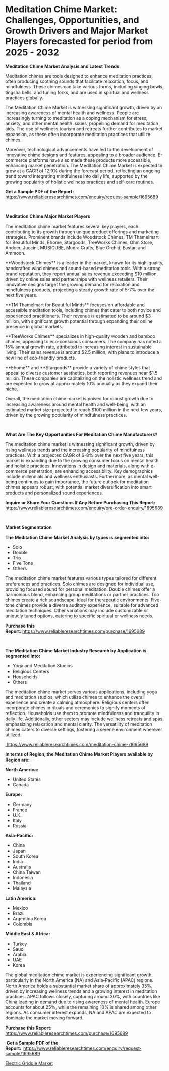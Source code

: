 <p><h1>Meditation Chime Market: Challenges, Opportunities, and Growth Drivers and Major Market Players forecasted for period from 2025 - 2032</h1></p><p><strong>Meditation Chime Market Analysis and Latest Trends</strong></p>
<p><p>Meditation chimes are tools designed to enhance meditation practices, often producing soothing sounds that facilitate relaxation, focus, and mindfulness. These chimes can take various forms, including singing bowls, tingsha bells, and tuning forks, and are used in spiritual and wellness practices globally. </p><p>The Meditation Chime Market is witnessing significant growth, driven by an increasing awareness of mental health and wellness. People are increasingly turning to meditation as a coping mechanism for stress, anxiety, and other mental health issues, propelling demand for meditation aids. The rise of wellness tourism and retreats further contributes to market expansion, as these often incorporate meditation practices that utilize chimes.</p><p>Moreover, technological advancements have led to the development of innovative chime designs and features, appealing to a broader audience. E-commerce platforms have also made these products more accessible, enhancing market penetration. The Meditation Chime Market is expected to grow at a CAGR of 12.9% during the forecast period, reflecting an ongoing trend toward integrating mindfulness into daily life, supported by the growing popularity of holistic wellness practices and self-care routines.</p></p>
<p><strong>Get a Sample PDF of the Report:&nbsp;</strong> <a href="https://www.reliableresearchtimes.com/enquiry/request-sample/1695689?utm_campaign=2123&utm_medium=2&utm_source=Github&utm_content=ia&utm_term=09022025&utm_id=meditation-chime">https://www.reliableresearchtimes.com/enquiry/request-sample/1695689</a></p>
<p>&nbsp;</p>
<p><strong>Meditation Chime Major Market Players</strong></p>
<p><p>The meditation chime market features several key players, each contributing to its growth through unique product offerings and marketing strategies. Prominent brands include Woodstock Chimes, TM Thamelmart for Beautiful Minds, Ehome, Stargoods, TreeWorks Chimes, Ohm Store, Andoer, Juccini, MUSICUBE, Mudra Crafts, Blue Orchid, Eastar, and Ammoon.</p><p>**Woodstock Chimes** is a leader in the market, known for its high-quality, handcrafted wind chimes and sound-based meditation tools. With a strong brand reputation, they report annual sales revenue exceeding $10 million, driven by online sales and partnerships with wellness retailers. Their innovative designs target the growing demand for relaxation and mindfulness products, projecting a steady growth rate of 5-7% over the next five years.</p><p>**TM Thamelmart for Beautiful Minds** focuses on affordable and accessible meditation tools, including chimes that cater to both novice and experienced practitioners. Their revenue is estimated to be around $3 million, with significant growth potential through expanding their online presence in global markets.</p><p>**TreeWorks Chimes** specializes in high-quality wooden and bamboo chimes, appealing to eco-conscious consumers. The company has noted a 15% annual growth rate, attributed to increasing interest in sustainable living. Their sales revenue is around $2.5 million, with plans to introduce a new line of eco-friendly products.</p><p>**Ehome** and **Stargoods** provide a variety of chime styles that appeal to diverse customer aesthetics, both reporting revenues near $1.5 million. These companies are capitalizing on the holistic wellness trend and are expected to grow at approximately 10% annually as they expand their niche.</p><p>Overall, the meditation chime market is poised for robust growth due to increasing awareness around mental health and well-being, with an estimated market size projected to reach $100 million in the next few years, driven by the growing popularity of mindfulness practices.</p></p>
<p>&nbsp;</p>
<p><strong>What Are The Key Opportunities For Meditation Chime Manufacturers?</strong></p>
<p><p>The meditation chime market is witnessing significant growth, driven by rising wellness trends and the increasing popularity of mindfulness practices. With a projected CAGR of 6-8% over the next five years, this market is expanding due to the growing consumer focus on mental health and holistic practices. Innovations in design and materials, along with e-commerce penetration, are enhancing accessibility. Key demographics include millennials and wellness enthusiasts. Furthermore, as mental well-being continues to gain importance, the future outlook for meditation chimes appears robust, with potential market diversification into smart products and personalized sound experiences.</p></p>
<p><strong>Inquire or Share Your Questions If Any Before Purchasing This Report:</strong> <a href="https://www.reliableresearchtimes.com/enquiry/pre-order-enquiry/1695689?utm_campaign=2123&utm_medium=2&utm_source=Github&utm_content=ia&utm_term=09022025&utm_id=meditation-chime">https://www.reliableresearchtimes.com/enquiry/pre-order-enquiry/1695689</a></p>
<p>&nbsp;</p>
<p><strong>Market Segmentation</strong></p>
<p><strong>The Meditation Chime Market Analysis by types is segmented into:</strong></p>
<p><ul><li>Solo</li><li>Double</li><li>Trio</li><li>Five Tone</li><li>Others</li></ul></p>
<p><p>The meditation chime market features various types tailored for different preferences and practices. Solo chimes are designed for individual use, providing focused sound for personal meditation. Double chimes offer a harmonious blend, enhancing group meditations or partner practices. Trio chimes create a rich soundscape, ideal for therapeutic environments. Five-tone chimes provide a diverse auditory experience, suitable for advanced meditation techniques. Other variations may include customizable or uniquely tuned options, catering to specific spiritual or wellness needs.</p></p>
<p><strong>Purchase this Report:&nbsp;</strong><a href="https://www.reliableresearchtimes.com/purchase/1695689?utm_campaign=2123&utm_medium=2&utm_source=Github&utm_content=ia&utm_term=09022025&utm_id=meditation-chime">https://www.reliableresearchtimes.com/purchase/1695689</a></p>
<p>&nbsp;</p>
<p><strong>The Meditation Chime Market Industry Research by Application is segmented into:</strong></p>
<p><ul><li>Yoga and Meditation Studios</li><li>Religious Centers</li><li>Households</li><li>Others</li></ul></p>
<p><p>The meditation chime market serves various applications, including yoga and meditation studios, which utilize chimes to enhance the overall experience and create a calming atmosphere. Religious centers often incorporate chimes in rituals and ceremonies to signify moments of reflection. Households use them to promote mindfulness and tranquility in daily life. Additionally, other sectors may include wellness retreats and spas, emphasizing relaxation and mental clarity. The versatility of meditation chimes caters to diverse settings, fostering a serene environment wherever utilized.</p></p>
<p><a href="https://www.reliableresearchtimes.com/meditation-chime-r1695689?utm_campaign=2123&utm_medium=2&utm_source=Github&utm_content=ia&utm_term=09022025&utm_id=meditation-chime">&nbsp;https://www.reliableresearchtimes.com/meditation-chime-r1695689</a></p>
<p><strong>In terms of Region, the Meditation Chime Market Players available by Region are:</strong></p>
<p>
    <p> <strong> North America: </strong>
        <ul>
            <li>United States</li>
            <li>Canada</li>
        </ul>
        </p> 
    <p> <strong> Europe: </strong>
        <ul>
            <li>Germany</li>
            <li>France</li>
            <li>U.K.</li>
            <li>Italy</li>
            <li>Russia</li>
        </ul>
        </p> 
    <p> <strong> Asia-Pacific: </strong>
        <ul>
            <li>China</li>
            <li>Japan</li>
            <li>South Korea</li>
            <li>India</li>
            <li>Australia</li>
            <li>China Taiwan</li>
            <li>Indonesia</li>
            <li>Thailand</li>
            <li>Malaysia</li>
        </ul>
        </p> 
    <p> <strong> Latin America: </strong>
        <ul>
            <li>Mexico</li>
            <li>Brazil</li>
            <li>Argentina Korea</li>
            <li>Colombia</li>
        </ul>
        </p> 
    <p> <strong> Middle East & Africa: </strong>
        <ul>
            <li>Turkey</li>
            <li>Saudi</li>
            <li>Arabia</li>
            <li>UAE</li>
            <li>Korea</li>
        </ul>
    </p>
    </p>
<p><p>The global meditation chime market is experiencing significant growth, particularly in the North America (NA) and Asia-Pacific (APAC) regions. North America holds a substantial market share of approximately 35%, driven by increasing wellness trends and a growing interest in meditation practices. APAC follows closely, capturing around 30%, with countries like China leading in demand due to rising awareness of mental health. Europe accounts for about 25%, while the remaining 10% is shared among other regions. As consumer interest expands, NA and APAC are expected to dominate the market moving forward.</p></p>
<p><strong>Purchase this Report: </strong><a href="https://www.reliableresearchtimes.com/purchase/1695689?utm_campaign=2123&utm_medium=2&utm_source=Github&utm_content=ia&utm_term=09022025&utm_id=meditation-chime">https://www.reliableresearchtimes.com/purchase/1695689</a></p>
<p>&nbsp;<strong>Get a Sample PDF of the Report:&nbsp;&nbsp;</strong><a href="https://www.reliableresearchtimes.com/enquiry/request-sample/1695689?utm_campaign=2123&utm_medium=2&utm_source=Github&utm_content=ia&utm_term=09022025&utm_id=meditation-chime">https://www.reliableresearchtimes.com/enquiry/request-sample/1695689</a></p>
<p><strong></strong></p>
<p><p><a href="https://github.com/mcfred89/Market-Research-Report-List-1/blob/main/electric-griddle-market.md?utm_campaign=2123&utm_medium=2&utm_source=Github&utm_content=ia&utm_term=09022025&utm_id=meditation-chime">Electric Griddle Market</a></p></p>